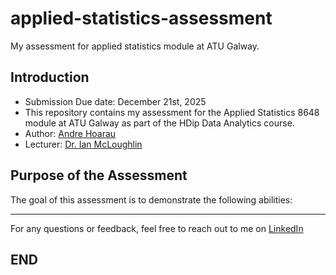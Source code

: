 # applied-statistics-assessment
My assessment for applied statistics module at ATU Galway.
## Introduction
* Submission Due date: December 21st, 2025
* This repository contains my assessment for the Applied Statistics 8648 module at ATU Galway as part of the HDip Data Analytics course.
* Author: [Andre Hoarau](https://github.com/AndreHoarau)
* Lecturer: [Dr. Ian McLoughlin](https://github.com/ianmcloughlin)

## Purpose of the Assessment

The goal of this assessment is to demonstrate the following abilities:

---

For any questions or feedback, feel free to reach out to me on [LinkedIn](https://www.linkedin.com/in/andre-hoarau/)

## END